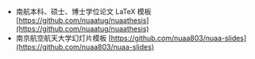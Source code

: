 

- 南航本科、硕士、博士学位论文 LaTeX 模板 [https://github.com/nuaatug/nuaathesis](https://github.com/nuaatug/nuaathesis)
- 南京航空航天大学幻灯片模板 [https://github.com/nuaa803/nuaa-slides](https://github.com/nuaa803/nuaa-slides)
